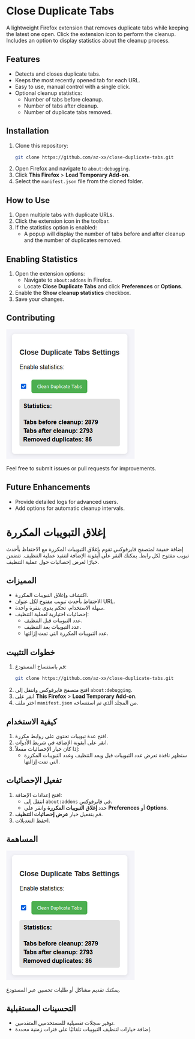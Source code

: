 # Close Duplicate Tabs  

A lightweight Firefox extension that removes duplicate tabs while keeping the latest one open. Click the extension icon to perform the cleanup. Includes an option to display statistics about the cleanup process.  

## Features  
- Detects and closes duplicate tabs.  
- Keeps the most recently opened tab for each URL.  
- Easy to use, manual control with a single click.  
- Optional cleanup statistics:  
  - Number of tabs before cleanup.  
  - Number of tabs after cleanup.  
  - Number of duplicate tabs removed.  

## Installation  
1. Clone this repository:  
   ```bash  
   git clone https://github.com/az-xx/close-duplicate-tabs.git  
   ```
2. Open Firefox and navigate to `about:debugging`.  
3. Click **This Firefox** > **Load Temporary Add-on**.  
4. Select the `manifest.json` file from the cloned folder.  

## How to Use  
1. Open multiple tabs with duplicate URLs.  
2. Click the extension icon in the toolbar.  
3. If the statistics option is enabled:  
   - A popup will display the number of tabs before and after cleanup and the number of duplicates removed.  

## Enabling Statistics  
1. Open the extension options:  
   - Navigate to `about:addons` in Firefox.  
   - Locate **Close Duplicate Tabs** and click **Preferences** or **Options**.  
2. Enable the **Show cleanup statistics** checkbox.  
3. Save your changes.  

## Contributing  
![Cleanup Statistics](screenshot.png)

Feel free to submit issues or pull requests for improvements.  

## Future Enhancements  
- Provide detailed logs for advanced users.  
- Add options for automatic cleanup intervals.  


# إغلاق التبويبات المكررة  

إضافة خفيفة لمتصفح فايرفوكس تقوم بإغلاق التبويبات المكررة مع الاحتفاظ بأحدث تبويب مفتوح لكل رابط. يمكنك النقر على أيقونة الإضافة لتنفيذ عملية التنظيف. تتضمن خيارًا لعرض إحصائيات حول عملية التنظيف.  

## المميزات  
- اكتشاف وإغلاق التبويبات المكررة.  
- الاحتفاظ بأحدث تبويب مفتوح لكل عنوان URL.  
- سهلة الاستخدام، تحكم يدوي بنقرة واحدة.  
- إحصائيات اختيارية لعملية التنظيف:  
  - عدد التبويبات قبل التنظيف.  
  - عدد التبويبات بعد التنظيف.  
  - عدد التبويبات المكررة التي تمت إزالتها.  

## خطوات التثبيت  
1. قم باستنساخ المستودع:  
   ```bash  
   git clone https://github.com/az-xx/close-duplicate-tabs.git  
   ```
2. افتح متصفح فايرفوكس وانتقل إلى `about:debugging`.  
3. انقر على **This Firefox** > **Load Temporary Add-on**.  
4. اختر ملف `manifest.json` من المجلد الذي تم استنساخه.  

## كيفية الاستخدام  
1. افتح عدة تبويبات تحتوي على روابط مكررة.  
2. انقر على أيقونة الإضافة في شريط الأدوات.  
3. إذا كان خيار الإحصائيات مفعلاً:  
   - ستظهر نافذة تعرض عدد التبويبات قبل وبعد التنظيف وعدد التبويبات المكررة التي تمت إزالتها.  

## تفعيل الإحصائيات  
1. افتح إعدادات الإضافة:  
   - انتقل إلى `about:addons` في فايرفوكس.  
   - حدد **إغلاق التبويبات المكررة** وانقر على **Preferences** أو **Options**.  
2. قم بتفعيل خيار **عرض إحصائيات التنظيف**.  
3. احفظ التعديلات.  

## المساهمة  
![إحصائيات التنظيف](screenshot.png)

يمكنك تقديم مشاكل أو طلبات تحسين عبر المستودع.  

## التحسينات المستقبلية  
- توفير سجلات تفصيلية للمستخدمين المتقدمين.  
- إضافة خيارات لتنظيف التبويبات تلقائيًا على فترات زمنية محددة.  

